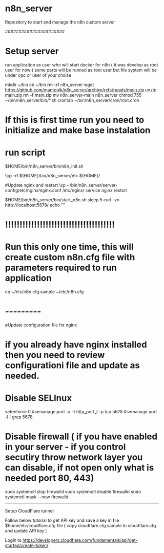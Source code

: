 # n8n_server
Repository to start and manage the n8n custom server 

######################
# Setup server 
run application as user who will start docker for n8n ( it was develop as root user for now )
some parts will be runned as root user but file system will be under opc or user of your choise 

mkdir ~/bin
cd ~/bin 
rm -rf n8n_server
wget https://github.com/mantonik/n8n_server/archive/refs/heads/main.zip
unzip main.zip 
rm -f main.zip
mv n8n_server-main n8n_server
chmod 755 ~/bin/n8n_server/bin/*.sh
crontab ~/bin/n8n_server/cron/root.cron 

# If this is first time run you need to initialize and make base instalation 
# run script 
$HOME/bin/n8n_server/bin/n8n_init.sh

\cp -rf ${HOME}/bin/n8n_server/etc ${HOME}/

#Update nginx and restart 
\cp  ~/bin/n8n_server/server-config/etc/nginx/nginx.conf /etc/nginx/
service nginx restart 

$HOME/bin/n8n_server/bin/start_n8n.sh
sleep 5
curl -vv http://localhost:5678/
echo ""

# !!!!!!!!!!!!!!!!!!!!!!!!!!!!!!!!!!!!!!
# Run this only one time, this will create custom n8n.cfg file with parameters required to run application
cp ~/etc/n8n.cfg.sample ~/etc/n8n.cfg

# ---------

#Update configuration file for nginx
# if you already have nginx installed then you need to review configurationi file and update as needed.


# Disable SELInux
setenforce 0
#semanage port -a -t http_port_t -p tcp 5678
#semanage port -l | grep 5678

# Disable firewall ( if you have enabled in your server - if you control secutiry throw network layer you can disable, if not open only what is needed port 80, 443)
sudo systemctl stop firewalld
sudo systemctl disable firewalld
sudo systemctl mask --now firewalld

---
Setup CloudFlare tunnel 


Follow below tutorial to get API key and save a key in file $home/etc/coudflare.cfg file ( copy cloudflare.cfg.sample to cloudflare.cfg and update API key )

Login to 
https://developers.cloudflare.com/fundamentals/api/get-started/create-token/
